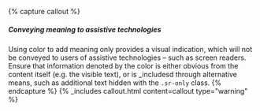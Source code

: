 {% capture callout %}
##### Conveying meaning to assistive technologies

Using color to add meaning only provides a visual indication, which will not be conveyed to users of assistive technologies – such as screen readers. Ensure that information denoted by the color is either obvious from the content itself (e.g. the visible text), or is _includesd through alternative means, such as additional text hidden with the `.sr-only` class.
{% endcapture %}
{% _includes callout.html content=callout type="warning" %}

